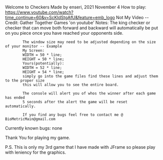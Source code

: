 Welcome to Checkers
Made by enseri, 2021 November 4
How to play:
    https://www.youtube.com/watch?time_continue=60&v=ScKIdStgAfU&feature=emb_logo
    Not My Video -- Credit: Gather Together Games 'on youtube'
        Notes:
            The king checker or checker that can move both forward and backward will
            automatically be put on you piece once you have reached your opponents side.

            The window size may need to be adjusted depending on the size of your monitor -- Example
            My Screen:
            WIDTH = 50 * line;
            HEIGHT = 50 * line;
            Yours(potentially):
            WIDTH = 52 * line;
            HEIGHT = 54 * line;
            simply go into the game files find these lines and adjust them to the proper size
            this will allow you to see the entire board.

            The console will alert you of whos the winner after each game has ended
            5 seconds after the alert the game will be reset automatically.

            If you find any bugs feel free to contact me @ BioMetricMain@gmail.com 
            
Currently known bugs:
    none

Thank You for playing my game.

P.S. This is only my 3rd game that I have made with JFrame so please play with leniency for the graphics.

    